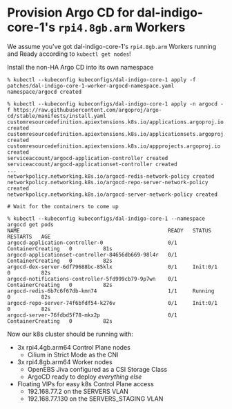 # Provision Argo CD for dal-indigo-core-1's `rpi4.8gb.arm` Workers

We assume you've got dal-indigo-core-1's `rpi4.8gb.arm` Workers running and Ready according to `kubectl get nodes`!

Install the non-HA Argo CD into its own namespace
```
% kubectl --kubeconfig kubeconfigs/dal-indigo-core-1 apply -f patches/dal-indigo-core-1-worker-argocd-namespace.yaml
namespace/argocd created

% kubectl --kubeconfig kubeconfigs/dal-indigo-core-1 apply -n argocd -f https://raw.githubusercontent.com/argoproj/argo-cd/stable/manifests/install.yaml
customresourcedefinition.apiextensions.k8s.io/applications.argoproj.io created
customresourcedefinition.apiextensions.k8s.io/applicationsets.argoproj.io created
customresourcedefinition.apiextensions.k8s.io/appprojects.argoproj.io created
serviceaccount/argocd-application-controller created
serviceaccount/argocd-applicationset-controller created
...
networkpolicy.networking.k8s.io/argocd-redis-network-policy created
networkpolicy.networking.k8s.io/argocd-repo-server-network-policy created
networkpolicy.networking.k8s.io/argocd-server-network-policy created

# Wait for the containers to come up

% kubectl --kubeconfig kubeconfigs/dal-indigo-core-1 --namespace argocd get pods
NAME                                                READY   STATUS              RESTARTS   AGE
argocd-application-controller-0                     0/1     ContainerCreating   0          81s
argocd-applicationset-controller-84656db669-98l4r   0/1     ContainerCreating   0          82s
argocd-dex-server-6df79688bc-85klx                  0/1     Init:0/1            0          82s
argocd-notifications-controller-5fd999cb79-9p7wn    0/1     ContainerCreating   0          82s
argocd-redis-6b7c6f67db-kmn74                       1/1     Running             0          82s
argocd-repo-server-74f6bfdf54-k276v                 0/1     Init:0/1            0          82s
argocd-server-76fdbd5f78-mkx2p                      0/1     ContainerCreating   0          82s
```


Now our k8s cluster should be running with:
* 3x rpi4.4gb.arm64 Control Plane nodes
  * Cilium in Strict Mode as the CNI
* 3x rpi4.8gb.arm64 Worker nodes
  * OpenEBS Jiva configured as a CSI Storage Class
  * ArgoCD ready to deploy _everything else_
* Floating VIPs for easy k8s Control Plane access
  * 192.168.77.2 on the SERVERS VLAN
  * 192.168.77.130 on the SERVERS_STAGING VLAN
